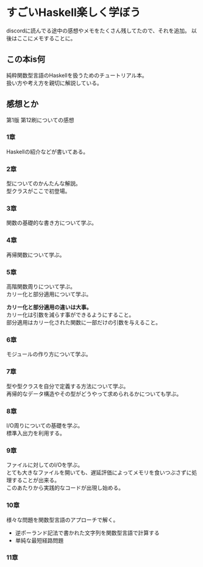 # すごいHaskell楽しく学ぼう

discordに読んでる途中の感想やメモをたくさん残してたので、それを追加。
以後はここにメモすることに。

## この本is何

純粋関数型言語のHaskellを扱うためのチュートリアル本。  
扱い方や考え方を親切に解説している。  

## 感想とか

第1版 第12刷についての感想

### 1章

Haskellの紹介などが書いてある。

### 2章

型についてのかんたんな解説。  
型クラスがここで初登場。

### 3章

関数の基礎的な書き方について学ぶ。

### 4章

再帰関数について学ぶ。

### 5章

高階関数周りについて学ぶ。  
カリー化と部分適用について学ぶ。  

**カリー化と部分適用の違いは大事。**  
カリー化は引数を減らす事ができるようにすること。  
部分適用はカリー化された関数に一部だけの引数を与えること。  

### 6章

モジュールの作り方について学ぶ。

### 7章

型や型クラスを自分で定義する方法について学ぶ。  
再帰的なデータ構造やその型がどうやって求められるかについても学ぶ。  

### 8章

I/O周りについての基礎を学ぶ。  
標準入出力を利用する。

### 9章

ファイルに対してのI/Oを学ぶ。  
とても大きなファイルを開いても、遅延評価によってメモリを食いつぶさずに処理することが出来る。  
このあたりから実践的なコードが出現し始める。

### 10章

様々な問題を関数型言語のアプローチで解く。  

- 逆ポーランド記法で書かれた文字列を関数型言語で計算する
- 単純な最短経路問題

### 11章
